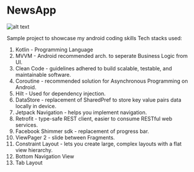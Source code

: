 # NewsApp
![alt text](https://miro.medium.com/v2/resize:fit:1400/1*BqFy9rd2_hCtOeHgUY72gg.png)

Sample project to showcase my android coding skills
Tech stacks used:
1. Kotlin - Programming Language
2. MVVM - Android recommended arch. to seperate Business Logic from UI.
3. Clean Code - guidelines adhered to build scalable, testable, and maintainable software.
4. Coroutine - recommended solution for Asynchronous Programming on Android.
5. Hilt - Used for dependency injection.
6. DataStore - replacement of SharedPref to store key value pairs data locally in device.
7. Jetpack Navigation - helps you implement navigation.
8. Retrofit - type-safe REST client, easier to consume RESTful web services.
9. Facebook Shimmer sdk - replacement of progress bar.
10. ViewPager 2 - slide between Fragments.
11. Constraint Layout - lets you create large, complex layouts with a flat view hierarchy.
12. Bottom Navigation View
13. Tab Layout
